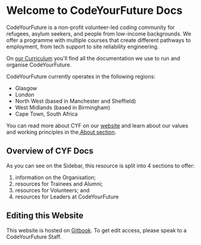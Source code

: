 # Welcome to CodeYourFuture Docs

CodeYourFuture is a non-profit volunteer-led coding community for refugees, asylum seekers, and people from low-income backgrounds. We offer a programme with multiple courses that create different pathways to employment, from tech support to site reliability engineering.&#x20;

On [our Curriculum](https://curriculum.codeyourfuture.io/) you'll find all the documentation we use to run and organise CodeYourFuture.

CodeYourFuture currently operates in the following regions:

* Glasgow
* London
* North West (based in Manchester and Sheffield)
* West Midlands (based in Birmingham)
* Cape Town, South Africa

You can read more about CYF on our [website](https://codeyourfuture.io/) and learn about our values and working principles in the[ About section](https://codeyourfuture.io/about/).

## Overview of CYF Docs

As you can see on the Sidebar, this resource is split into 4 sections to offer:

1. information on the Organisation;
2. resources for Trainees and Alumni;
3. resources for Volunteers; and
4. resources for Leaders at CodeYourFuture

## Editing this Website

This website is hosted on [Gitbook](https://www.gitbook.com/). To get edit access, please speak to a CodeYourFuture Staff.
